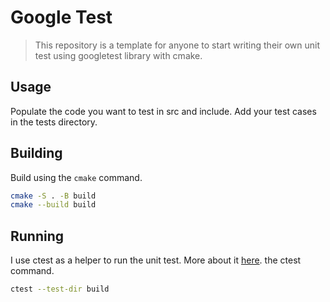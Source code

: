 # Google Test

> This repository is a template for anyone to start writing their own
> unit test using googletest library with cmake.

## Usage

Populate the code you want to test in src and include.
Add your test cases in the tests directory.


## Building

Build using the `cmake` command.  
```bash
cmake -S . -B build
cmake --build build
```

## Running

I use ctest as a helper to run the unit test.
More about it [here](https://github.com/BruceChanJianLe/ctest).
the ctest command.

```bash
ctest --test-dir build
```
